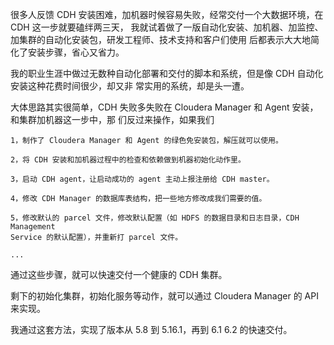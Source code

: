 很多人反馈 CDH 安装困难，加机器时候容易失败，经常交付一个大数据环境，在 CDH 这一步就要磕绊两三天，
我就试着做了一版自动化安装、加机器、加监控、加集群的自动化安装包，研发工程师、技术支持和客户们使用
后都表示大大地简化了安装步骤，省心又省力。


我的职业生涯中做过无数种自动化部署和交付的脚本和系统，但是像 CDH 自动化安装这种花费时间很少，却又非
常实用的系统，却是头一遭。


大体思路其实很简单，CDH 失败多失败在 Cloudera Manager 和 Agent 安装，和集群加机器这一步中，那
们反过来操作，如果我们


    1，制作了 Cloudera Manager 和 Agent 的绿色免安装包，解压就可以使用。
    
    2，将 CDH 安装和加机器过程中的检查和依赖做到机器初始化动作里。
    
    3，启动 CDH agent，让启动成功的 agent 主动上报注册给 CDH master。
    
    4，修改 CDH Manager 的数据库表结构，把一些地方修改成我们需要的值。
    
    5，修改默认的 parcel 文件，修改默认配置（如 HDFS 的数据目录和日志目录，CDH Management
    Service 的默认配置），并重新打 parcel 文件。
    
    ...


通过这些步骤，就可以快速交付一个健康的 CDH 集群。

剩下的初始化集群，初始化服务等动作，就可以通过 Cloudera Manager 的 API 来实现。



我通过这套方法，实现了版本从 5.8 到 5.16.1，再到 6.1 6.2 的快速交付。
